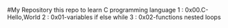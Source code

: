 #My Repository 
this repo to learn C programming language 
1 : 0x00.C-Hello,World
2 : 0x01-variables if else while
3 : 0x02-functions nested loops
